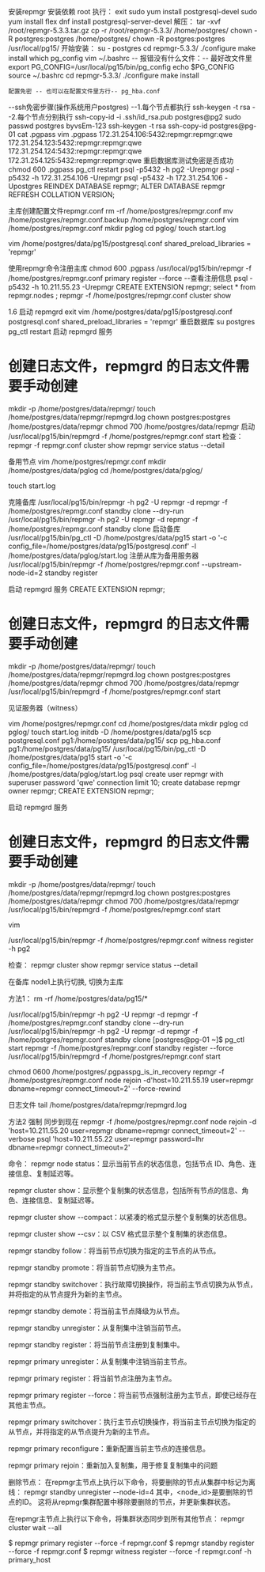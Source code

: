 安装repmgr
    安装依赖
    root 执行：
    exit
    sudo yum install postgresql-devel
    sudo yum install flex
    dnf install postgresql-server-devel
    解压：
    tar -xvf /root/repmgr-5.3.3.tar.gz
    cp -r /root/repmgr-5.3.3/ /home/postgres/
    chown -R postgres:postgres /home/postgres/
    chown -R postgres:postgres /usr/local/pg15/
    开始安装：
    su - postgres
    cd repmgr-5.3.3/
    ./configure
    make install
    which pg_config
vim ~/.bashrc
    -- 报错没有什么文件：-- 最好改文件里
        export PG_CONFIG=/usr/local/pg15/bin/pg_config
        echo $PG_CONFIG
source ~/.bashrc
cd repmgr-5.3.3/
    ./configure
make install    

    配置免密 -- 也可以在配置文件里方行-- pg_hba.conf
--ssh免密步骤(操作系统用户postgres)
--1.每个节点都执行
ssh-keygen -t rsa
--2.每个节点分别执行
ssh-copy-id -i .ssh/id_rsa.pub postgres@pg2
    sudo passwd postgres
    byvsEm-123
    ssh-keygen -t rsa
ssh-copy-id postgres@pg-01
    cat .pgpass
    vim  .pgpass
172.31.254.106:5432:repmgr:repmgr:qwe
172.31.254.123:5432:repmgr:repmgr:qwe
172.31.254.124:5432:repmgr:repmgr:qwe
172.31.254.125:5432:repmgr:repmgr:qwe
    重启数据库测试免密是否成功
chmod 600 .pgpass
    pg_ctl restart
psql -p5432 -h pg2 -Urepmgr
    psql -p5432 -h 172.31.254.106 -Urepmgr
    psql -p5432 -h 172.31.254.106 -Upostgres
REINDEX DATABASE repmgr;
ALTER DATABASE repmgr REFRESH COLLATION VERSION;

主库创建配置文件repmgr.conf
rm -rf /home/postgres/repmgr.conf
mv /home/postgres/repmgr.conf.backup /home/postgres/repmgr.conf
vim /home/postgres/repmgr.conf
 mkdir pglog
cd pglog/
touch start.log

vim /home/postgres/data/pg15/postgresql.conf
shared_preload_libraries = 'repmgr'

使用repmgr命令注册主库
chmod 600 .pgpass
/usr/local/pg15/bin/repmgr -f /home/postgres/repmgr.conf primary register --force
--查看注册信息
psql -p5432 -h 10.211.55.23 -Urepmgr
CREATE EXTENSION repmgr;
select * from repmgr.nodes ;
repmgr -f /home/postgres/repmgr.conf cluster show



1.6 启动 repmgrd
exit
vim /home/postgres/data/pg15/postgresql.conf
postgresql.conf
shared_preload_libraries = 'repmgr'
重启数据库
su postgres
pg_ctl restart
启动 repmgrd 服务
# 创建日志文件，repmgrd 的日志文件需要手动创建
mkdir -p /home/postgres/data/repmgr/
touch /home/postgres/data/repmgr/repmgrd.log
chown postgres:postgres /home/postgres/data/repmgr
chmod 700 /home/postgres/data/repmgr
启动
/usr/local/pg15/bin/repmgrd -f /home/postgres/repmgr.conf start
检查：
repmgr -f repmgr.conf  cluster show
repmgr service status --detail

备用节点
vim /home/postgres/repmgr.conf
mkdir /home/postgres/data/pglog
cd /home/postgres/data/pglog/

touch start.log


克隆备库
/usr/local/pg15/bin/repmgr -h pg2 -U repmgr -d repmgr -f /home/postgres/repmgr.conf standby clone --dry-run
/usr/local/pg15/bin/repmgr -h pg2 -U repmgr -d repmgr -f /home/postgres/repmgr.conf  standby clone
启动备库
/usr/local/pg15/bin/pg_ctl -D /home/postgres/data/pg15 start -o '-c config_file=/home/postgres/data/pg15/postgresql.conf' -l  /home/postgres/data/pglog/start.log
注册从库为备用服务器
/usr/local/pg15/bin/repmgr -f /home/postgres/repmgr.conf  --upstream-node-id=2 standby register

启动 repmgrd 服务
CREATE EXTENSION repmgr;
# 创建日志文件，repmgrd 的日志文件需要手动创建
mkdir -p /home/postgres/data/repmgr/
touch /home/postgres/data/repmgr/repmgrd.log
chown postgres:postgres /home/postgres/data/repmgr
chmod 700 /home/postgres/data/repmgr
/usr/local/pg15/bin/repmgrd -f /home/postgres/repmgr.conf start

见证服务器（witness）

vim /home/postgres/repmgr.conf
cd /home/postgres/data
mkdir pglog
cd pglog/
touch start.log
initdb -D /home/postgres/data/pg15
scp postgresql.conf pg1:/home/postgres/data/pg15/
scp pg_hba.conf pg1:/home/postgres/data/pg15/
/usr/local/pg15/bin/pg_ctl -D /home/postgres/data/pg15 start -o '-c config_file=/home/postgres/data/pg15/postgresql.conf' -l  /home/postgres/data/pglog/start.log
psql
create user repmgr with superuser password 'qwe' connection limit 10;
create database repmgr owner  repmgr;
CREATE EXTENSION repmgr;

启动 repmgrd 服务

# 创建日志文件，repmgrd 的日志文件需要手动创建
mkdir -p /home/postgres/data/repmgr/
touch /home/postgres/data/repmgr/repmgrd.log
chown postgres:postgres /home/postgres/data/repmgr
chmod 700 /home/postgres/data/repmgr
/usr/local/pg15/bin/repmgrd -f /home/postgres/repmgr.conf start


vim 

/usr/local/pg15/bin/repmgr -f /home/postgres/repmgr.conf witness register -h pg2

检查：
repmgr cluster show
repmgr service status --detail

在备库 node1上执行切换, 切换为主库


方法1：
rm -rf /home/postgres/data/pg15/*

/usr/local/pg15/bin/repmgr -h pg2 -U repmgr -d repmgr -f /home/postgres/repmgr.conf standby clone --dry-run
/usr/local/pg15/bin/repmgr -h pg2 -U repmgr -d repmgr -f /home/postgres/repmgr.conf standby clone
[postgres@pg-01 ~]$ pg_ctl start
 repmgr -f /home/postgres/repmgr.conf standby register --force
/usr/local/pg15/bin/repmgrd -f /home/postgres/repmgr.conf start


chmod 0600 /home/postgres/.pgpasspg_is_in_recovery
repmgr -f /home/postgres/repmgr.conf node rejoin -d'host=10.211.55.19 user=repmgr dbname=repmgr connect_timeout=2' --force-rewind



日志文件
tail /home/postgres/data/repmgr/repmgrd.log

方法2 强制 同步到现在
 repmgr -f /home/postgres/repmgr.conf node rejoin -d 'host=10.211.55.20 user=repmgr dbname=repmgr connect_timeout=2'   --verbose
psql 'host=10.211.55.22 user=repmgr password=lhr dbname=repmgr connect_timeout=2'


命令：
repmgr node status：显示当前节点的状态信息，包括节点 ID、角色、连接信息、复制延迟等。

repmgr cluster show：显示整个复制集的状态信息，包括所有节点的信息、角色、连接信息、复制延迟等。

repmgr cluster show --compact：以紧凑的格式显示整个复制集的状态信息。

repmgr cluster show --csv：以 CSV 格式显示整个复制集的状态信息。

repmgr standby follow：将当前节点切换为指定的主节点的从节点。

repmgr standby promote：将当前节点切换为主节点。

repmgr standby switchover：执行故障切换操作，将当前主节点切换为从节点，并将指定的从节点提升为新的主节点。

repmgr standby demote：将当前主节点降级为从节点。

repmgr standby unregister：从复制集中注销当前节点。

repmgr standby register：将当前节点注册到复制集中。

repmgr primary unregister：从复制集中注销当前主节点。

repmgr primary register：将当前节点注册为主节点。

repmgr primary register --force：将当前节点强制注册为主节点，即使已经存在其他主节点。

repmgr primary switchover：执行主节点切换操作，将当前主节点切换为指定的从节点，并将指定的从节点提升为新的主节点。

repmgr primary reconfigure：重新配置当前主节点的连接信息。

repmgr primary rejoin：重新加入复制集，用于修复复制集中的问题


删除节点：
在repmgr主节点上执行以下命令，将要删除的节点从集群中标记为离线：
repmgr standby unregister --node-id=4
其中，<node_id>是要删除的节点的ID。
这将从repmgr集群配置中移除要删除的节点，并更新集群状态。

在repmgr主节点上执行以下命令，将集群状态同步到所有其他节点：
repmgr cluster wait --all




$ repmgr primary register --force -f repmgr.conf
$ repmgr standby register --force -f repmgr.conf
$ repmgr witness register --force -f repmgr.conf -h primary_host